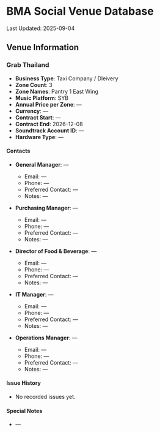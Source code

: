# BMA Social Venue Database

Last Updated: 2025-09-04

## Venue Information

### Grab Thailand
- **Business Type**: Taxi Company / Dleivery
- **Zone Count**: 3
- **Zone Names**: Pantry 1 East Wing
- **Music Platform**: SYB
- **Annual Price per Zone**: —
- **Currency**: —
- **Contract Start**: —
- **Contract End**: 2026-12-08
- **Soundtrack Account ID**: —
- **Hardware Type**: —

#### Contacts
- **General Manager**: —
  - Email: —
  - Phone: —
  - Preferred Contact: —
  - Notes: —

- **Purchasing Manager**: —
  - Email: —
  - Phone: —
  - Preferred Contact: —
  - Notes: —

- **Director of Food & Beverage**: —
  - Email: —
  - Phone: —
  - Preferred Contact: —
  - Notes: —

- **IT Manager**: —
  - Email: —
  - Phone: —
  - Preferred Contact: —
  - Notes: —

- **Operations Manager**: —
  - Email: —
  - Phone: —
  - Preferred Contact: —
  - Notes: —

#### Issue History
- No recorded issues yet.

#### Special Notes
- —

